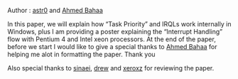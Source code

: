 Author : [astr0](https://twitter.com/0xastr0) and [Ahmed Bahaa](https://www.linkedin.com/in/ahmad-bahaa-2367148b)

In this paper, we will explain how “Task Priority” and IRQLs work internally in Windows, plus I am providing a poster
explaining the “Interrupt Handling” flow with Pentium 4 and Intel xeon processors. At the end of the paper, before we
start I would like to give a special thanks to [Ahmed Bahaa](https://www.linkedin.com/in/ahmad-bahaa-2367148b) for helping me alot in formatting the paper. Thank you

Also special thanks to [sinaei](https://twitter.com/Intel80x86?s=09), [drew](https://twitter.com/drewbervisor?s=09) and [xeroxz](https://twitter.com/_xeroxz?s=09) for reviewing the paper.
